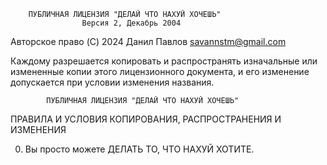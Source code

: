         ПУБЛИЧНАЯ ЛИЦЕНЗИЯ "ДЕЛАЙ ЧТО НАХУЙ ХОЧЕШЬ"
                    Версия 2, Декабрь 2004

Авторское право (C) 2024 Данил Павлов <savannstm@gmail.com>

Каждому разрешается копировать и распространять изначальные или измененные
копии этого лицензионного документа, и его изменение допускается при условии
изменения названия.

            ПУБЛИЧНАЯ ЛИЦЕНЗИЯ "ДЕЛАЙ ЧТО НАХУЙ ХОЧЕШЬ"

ПРАВИЛА И УСЛОВИЯ КОПИРОВАНИЯ, РАСПРОСТРАНЕНИЯ И ИЗМЕНЕНИЯ

0. Вы просто можете ДЕЛАТЬ ТО, ЧТО НАХУЙ ХОТИТЕ.
